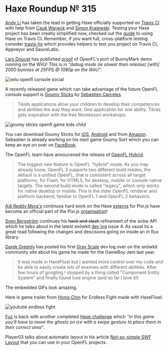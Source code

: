 [_template]: ../templates/roundup.html
[date]: / "2015-04-02 08:19:00"
[modified]: / "2015-04-02 16:25:00"
[published]: / "2015-04-02 16:30:00"
[“”]: a ""
# Haxe Roundup № 315

[Andy Li][tw1] has taken the lead in getting Haxe officially supported on 
[Travis CI][l1] with help from [Cauê Waneck][tw2] and [Simon Krajewski][gh1].
Testing your Haxe project has been creatly simplified now, checked out the
[guide][l2] to using Haxe on Travis CI. Remember, if you want full, cross-platform
testing consider [travis-hx][l3] which provides helpers to test you project on 
Travis CI, Appveyor and SauceLabs.

[Lars Doucet][tw3] has published [proof][l4] of OpenFL's port of BunnyMark demo 
running on the WiiU! This is in _“debug mode (ie slower than release) [with]
2000 bunnies at 25FPS @ 1080p on the WiiU”_.

![wiiu openfl console social](/img/315/wiiu.jpg "Visual output from a WiiU running OpenFL's BunnyMark by @larsiusprime and team!")

A recently released game which can take advantage of the future OpenFL console support
is [Goumy Sticks][l5] by [Sebastien Carceles][g+1].

> Tikids applications allow your children to develop their competences and 
abilities the way they want. One application for one ability. Tikids 
gets inspiration with the free Montessori workshops.

![goumy sticks openfl game kids child](/img/315/sticks.png "Goumy helps your toddlers to learn sorting items")

You can download Goumy Sticks for [iOS][l6], [Android][l7] and from [Amazon][l8].
Sebastien is already working on his next game Goumy Sort which you can keep an eye
on over on [FaceBook][l9].

The OpenFL team have annoucened the release of [OpenFL Hybrid][l16].

> The biggest new feature is OpenFL "hybrid" mode. 
As you may already know, OpenFL 3 supports two different build modes, the 
default is a unified OpenFL, that is consistent across all target platforms, 
for Flash, for HTML5, for desktop, mobile or console native targets. The 
second build mode is called "legacy", which only works for native desktop 
or mobile. This is the older OpenFL renderer and platform backend, familiar 
to OpenFL 1 and OpenFL 2 behaviors.

[Adi Reddy Mora's][tw4] continuos hard work on the Haxe [externs][l10] for 
Pixi.js have become an official part of the Pixi.js [organisation][l11]!

[Sven Bergström][tw5] continues his ~~hack and slash~~ refinement of the snõw
API which he talks about in the latest snõwkit [dev log][l12] issue 4. As usual its
a great read following the changes and descisions going on inside an in flux 
library.

[Darek Greenly][tw6] has posted his first [Gray Scale][l13] dev log over on the 
snõwkit community site about his game he made for the GameBoy Jam last year.

> It was made in HaxeFlixel but I wanted more control over my code and be 
able to easily create lots of enemies with different abilities. After few 
hours of googling I stopped by a thing called "Component Entity System" and 
finally found luxe engine (and so far I love it!)

The embedded GIFs look amazing.

Here is game trailer from [Hong-Chin][tw7] for Endless Fight made with HaxeFlixel.

![youtube endless fight](_sFntjKoygk)

[Fuz][tw8] is back with another completed [Haxe challenge][l14] which _“in this game 
you’ll have to move the ghosts on ice with a swipe gesture to place them in 
their correct area”_.

Player03 talks about automatic layout in his article [Not-so-simple SWF Layout][l15]
that you can use in your OpenFL projects.

[g+1]: https://plus.google.com/u/1/+SebastienCarcelesPerso/about "@SebastienCarcelesPerso"

[gh1]: https://github.com/Simn "@Simn"

[tw8]: https://twitter.com/fuz_games "@fuz_games"
[tw7]: https://twitter.com/Tsai_AGw "@Tsai_AGw"
[tw6]: https://twitter.com/Zielakpl "@Zielakpl"
[tw5]: https://twitter.com/___discovery "@___discovery"
[tw4]: https://twitter.com/adireddy "@adireddy"
[tw3]: https://twitter.com/larsiusprime "@larsiusprime"
[tw2]: https://twitter.com/cwaneck "@cwaneck"
[tw1]: https://twitter.com/andy_li "@andy_li"

[l16]: http://www.openfl.org/blog/2015/04/08/openfl-hybrid-release/ "OpenFL Hybrid Release"
[l15]: http://player03.com/2015/04/05/not-so-simple-swf-layout/ "Not-so-simple SWF Layout"
[l14]: https://fuzdevlog.wordpress.com/2015/04/07/haxe-challenge-game-5-completed/ "Haxe Challenge Game #5 Completed"
[l13]: http://snowkit.org/2015/04/07/grayscale/ "Gray Scale Dev Log #1"
[l12]: http://snowkit.org/2015/04/07/snowkit-dev-log-4-data-flow/ "snõwkit dev log #4 - data flow"
[l11]: https://github.com/pixijs "PixiJS GitHub Organisation"
[l10]: https://github.com/pixijs/pixi-haxe "pixi-haxe on GitHub"
[l9]: https://www.facebook.com/tikidsstudios "Tikids Studios on FaceBook"
[l8]: http://www.amazon.com/s/ref=bl_sr_mobile-apps?_encoding=UTF8&field-brandtextbin=Tikids%20Studio&node=2350149011 "Goumy Sticks on Amazon"
[l7]: https://play.google.com/store/apps/developer?id=Tikids "Goumy Sticks on Android"
[l6]: https://itunes.apple.com/us/artist/sebastien-carceles/id966169187 "Goumy Sticks on iOS"
[l5]: http://goumysticks.tikids-studio.com/ "Goumy Sticks"
[l4]: https://twitter.com/larsiusprime/status/585549704022380544 "OpenFL's BunnyMark Demo on WiiU!"
[l3]: https://github.com/waneck/travis-hx "Travis-Hx on GitHub"
[l2]: http://docs.travis-ci.com/user/languages/haxe/ "Building a Haxe Project on Travis CI"
[l1]: http://blog.travis-ci.com/2015-04-07-haxe-now-available-on-travis-ci/ "Haxe now available on Travis CI"